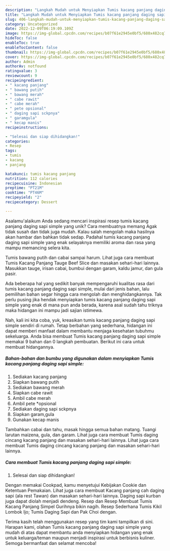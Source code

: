 ```yaml
---
description: "Langkah Mudah untuk Menyiapkan Tumis kacang panjang daging sapi simple{ yang Lezat"
title: "Langkah Mudah untuk Menyiapkan Tumis kacang panjang daging sapi simple{ yang Lezat"
slug: 406-langkah-mudah-untuk-menyiapkan-tumis-kacang-panjang-daging-sapi-simple-yang-lezat
category: Uncategorized
date: 2022-12-09T06:19:09.109Z
image: https://img-global.cpcdn.com/recipes/b07f61e2945e0bf5/680x482cq70/tumis-kacang-panjang-daging-sapi-simple-foto-resep-utama.jpg
hideToc: false
enableToc: true
enableTocContent: false
thumbnail: https://img-global.cpcdn.com/recipes/b07f61e2945e0bf5/680x482cq70/tumis-kacang-panjang-daging-sapi-simple-foto-resep-utama.jpg
cover: https://img-global.cpcdn.com/recipes/b07f61e2945e0bf5/680x482cq70/tumis-kacang-panjang-daging-sapi-simple-foto-resep-utama.jpg
author: Admin
authorAv: notfound
ratingvalue: 3
reviewcount: 9
recipeingredient:
- " kacang panjang"
- " bawang putih"
- " bawang merah"
- " cabe rawit"
- " cabe merah"
- " pete opsional"
- " daging sapi sckpnya"
- " garamgula"
- " kecap manis"
recipeinstructions:

- "Selesai dan siap dihidangkan!"
categories:
- Resep
tags:
- tumis
- kacang
- panjang

katakunci: tumis kacang panjang 
nutrition: 112 calories
recipecuisine: Indonesian
preptime: "PT21M"
cooktime: "PT46M"
recipeyield: "2"
recipecategory: Dessert

---
```



Asalamu'alaikum Anda sedang mencari inspirasi resep tumis kacang panjang daging sapi simple yang unik? Cara membuatnya memang Agak tidak susah dan tidak juga mudah. Kalau salah mengolah maka hasilnya akan hambar dan bahkan tidak sedap. Padahal tumis kacang panjang daging sapi simple yang enak selayaknya memiliki aroma dan rasa yang mampu memancing selera kita.


Tumis bawang putih dan cabai sampai harum. Lihat juga cara membuat Tumis Kacang Panjang Tauge Beef Slice dan masakan sehari-hari lainnya. Masukkan tauge, irisan cabai, bumbui dengan garam, kaldu jamur, dan gula pasir.

Ada beberapa hal yang sedikit banyak mempengaruhi kualitas rasa dari tumis kacang panjang daging sapi simple, mulai dari jenis bahan, lalu pemilihan bahan segar hingga cara mengolah dan menghidangkannya. Tak perlu pusing jika hendak menyiapkan tumis kacang panjang daging sapi simple yang enak di mana pun anda berada, karena asal sudah tahu triknya maka hidangan ini mampu jadi sajian istimewa.


Nah, kali ini kita coba, yuk, kreasikan tumis kacang panjang daging sapi simple sendiri di rumah. Tetap berbahan yang sederhana, hidangan ini dapat memberi manfaat dalam membantu menjaga kesehatan tubuhmu sekeluarga. Anda bisa membuat Tumis kacang panjang daging sapi simple memakai 9 bahan dan 0 langkah pembuatan. Berikut ini cara untuk membuat hidangannya.

<!--inarticleads1-->

##### Bahan-bahan dan bumbu yang digunakan dalam menyiapkan Tumis kacang panjang daging sapi simple:

1. Sediakan  kacang panjang
1. Siapkan  bawang putih
1. Sediakan  bawang merah
1. Siapkan  cabe rawit
1. Ambil  cabe merah
1. Ambil  pete *opsional
1. Sediakan  daging sapi sckpnya
1. Siapkan  garam,gula
1. Gunakan  kecap manis


Tambahkan cabai dan tahu, masak hingga semua bahan matang. Tuangi larutan maizena, gula, dan garam. Lihat juga cara membuat Tumis daging cincang kacang panjang dan masakan sehari-hari lainnya. Lihat juga cara membuat Tumis daging cincang kacang panjang dan masakan sehari-hari lainnya. 

<!--inarticleads2-->

##### Cara membuat Tumis kacang panjang daging sapi simple:


1. Selesai dan siap dihidangkan!

Dengan memakai Cookpad, kamu menyetujui Kebijakan Cookie dan Ketentuan Pemakaian. Lihat juga cara membuat Kacang panjang cah daging sapi (ala rest Tawan) dan masakan sehari-hari lainnya. Daging sapi kurban juga dapat diolah menjadi dendeng. Resep dan Resep Membuat Tumis Kacang Panjang Simpel Gurihnya bikin nagih. Resep Sederhana Tumis Kikil Lombok Ijo; Tumis Daging Sapi dan Pak Choi dengan. 

Terima kasih telah menggunakan resep yang tim kami tampilkan di sini. Harapan kami, olahan Tumis kacang panjang daging sapi simple yang mudah di atas dapat membantu anda menyiapkan hidangan yang enak untuk keluarga/teman maupun menjadi inspirasi untuk berbisnis kuliner. Semoga bermanfaat dan selamat mencoba!
